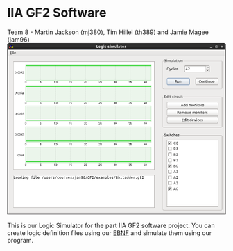 IIA GF2 Software
=================
Team 8 - Martin Jackson (mj380), Tim Hillel (th389) and Jamie Magee (jam96)
![Logic Simulator](/report2/jam96/simulation.png)

This is our Logic Simulator for the part IIA GF2 software project. You can create logic definition files using our [EBNF](/docs/ebnf.txt) and simulate them using our program.
